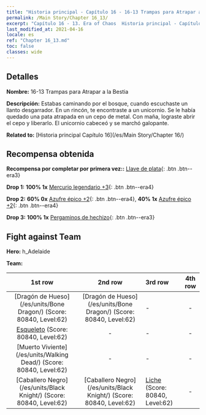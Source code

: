 ```yaml
---
title: "Historia principal - Capítulo 16 - 16-13 Trampas para Atrapar a la Bestia"
permalink: /Main Story/Chapter 16_13/
excerpt: "Capítulo 16 - 13. Era of Chaos  Historia principal - Capítulo 16_13. 16-13 Trampas para Atrapar a la Bestia"
last_modified_at: 2021-04-16
locale: es
ref: "Chapter 16_13.md"
toc: false
classes: wide
---
```


## Detalles

 **Nombre:** 16-13 Trampas para Atrapar a la Bestia

 **Descripción:** Estabas caminando por el bosque, cuando escuchaste un llanto desgarrador. En un rincón, te encontraste a un unicornio. Se le había quedado una pata atrapada en un cepo de metal. Con maña, lograste abrir el cepo y liberarlo. El unicornio cabeceó y se marchó galopante.

 **Related to:** [Historia principal Capítulo 16](/es/Main Story/Chapter 16/)

## Recompensa obtenida

 **Recompensa por completar por primera vez::** [Llave de plata](/es/Items/con_693/){: .btn .btn--era3}

 **Drop 1:** **100% 1x** [Mercurio legendario +3](/es/Items/mat_56/){: .btn .btn--era4}

 **Drop 2:** **60% 0x** [Azufre épico +2](/es/Items/mat_50/){: .btn .btn--era4}, **40% 1x** [Azufre épico +2](/es/Items/mat_50/){: .btn .btn--era4}

 **Drop 3:** **100% 1x** [Pergaminos de hechizo](/es/Items/con_694/){: .btn .btn--era3}


## Fight against Team
 **Hero:** h_Adelaide

 **Team:**


  | 1st row | 2nd row | 3rd row | 4th row |
  |:----:|:----:|:----|:----:|
  | [Dragón de Hueso](/es/units/Bone Dragon/) (Score: 80840, Level:62)  | [Dragón de Hueso](/es/units/Bone Dragon/) (Score: 80840, Level:62)  | - | - |
  | [Esqueleto](/es/units/Skeleton/) (Score: 80840, Level:62)  | - | - | - |
  | [Muerto Viviente](/es/units/Walking Dead/) (Score: 80840, Level:62)  | - | - | - |
  | [Caballero Negro](/es/units/Black Knight/) (Score: 80840, Level:62)  | [Caballero Negro](/es/units/Black Knight/) (Score: 80840, Level:62)  | [Liche](/es/units/Lich/) (Score: 80840, Level:62)  | - |


